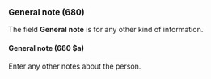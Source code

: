 ### General note (680)

The field **General note** is for any other kind of information.  

#### General note (680 $a)

Enter any other notes about the person.  
